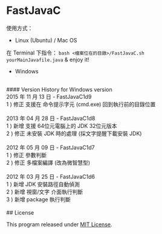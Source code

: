 # FastJavaC

使用方式：

* Linux (Ubuntu) / Mac OS

在 Terminal 下指令： `bash <檔案位在的目錄>/FastJavaC.sh yourMainJavafile.java` & enjoy it!
 
* Windows


<br />
#### Version History for Windows version<br />
2015 年 11 月 13 日 - FastJavaC1d9<br />
1 ) 修正 支援在 命令提示字元 (cmd.exe) 回到執行前的目錄位置<br />
<br />
2013 年 04 月 28 日 - FastJavaC1d8<br />
1 ) 新增 支援 64位元電腦上的 JDK 32位元版本<br />
2 ) 修正 未安裝 JDK 時的處理 (採文字提醒下載安裝 JDK)<br />
<br />
2012 年 05 月 09 日 - FastJavaC1d7<br />
1 ) 修正 參數判斷<br />
2 ) 修正 多檔案編譯 (改為微智慧型)<br />
<br />
2012 年 03 月 25 日 - FastJavaC1d6<br />
1 ) 新增 JDK 安裝路徑自動偵測<br />
2 ) 新增 視窗/文字 介面執行判斷<br />
3 ) 新增 package 執行判斷<br />
<br />
## License

This program released under [MIT License](LICENSE).
